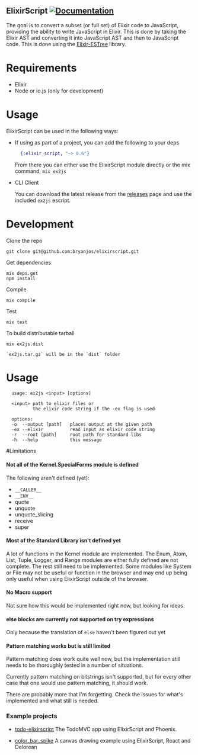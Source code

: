 ## ElixirScript [![Documentation](https://img.shields.io/badge/docs-hexpm-blue.svg)](http://hexdocs.pm/elixir_script/)

The goal is to convert a subset (or full set) of Elixir code to JavaScript, providing the ability to write JavaScript in Elixir. This is done by taking the Elixir AST and converting it into JavaScript AST and then to JavaScript code. This is done using the [Elixir-ESTree](https://github.com/bryanjos/elixir-estree) library.

Requirements
===========
* Elixir
* Node or io.js (only for development)

Usage
========

ElixirScript can be used in the following ways:


* If using as part of a project, you can add the following to your deps

  ```elixir
    {:elixir_script, "~> 0.6"}
  ```

  From there you can either use the ElixirScript module directly or the mix command, `mix ex2js`

* CLI Client
  
    You can download the latest release from the [releases](https://github.com/bryanjos/elixirscript/releases) page and use the included `ex2js` escript.



Development
===========

Clone the repo
  
    git clone git@github.com:bryanjos/elixirscript.git

Get dependencies

    mix deps.get
    npm install

Compile

    mix compile

Test

    mix test

To build distributable tarball

    mix ex2js.dist

    `ex2js.tar.gz` will be in the `dist` folder

Usage
===

```
  usage: ex2js <input> [options]

  <input> path to elixir files or 
          the elixir code string if the -ex flag is used

  options:
  -o  --output [path]   places output at the given path
  -ex --elixir          read input as elixir code string
  -r  --root [path]     root path for standard libs
  -h  --help            this message
```

#Limitations

#### Not all of the Kernel.SpecialForms module is defined

The following aren't defined (yet):
    
* `__CALLER__`
* `__ENV__`
* quote
* unquote
* unquote_slicing
* receive
* super

#### Most of the Standard Library isn't defined yet
A lot of functions in the Kernel module are implemented. The Enum, Atom, List, Tuple, Logger, and Range modules are either fully defined are not complete. The rest still need to be implemented. Some modules like System or File may not be useful or function in the browser and may end up being only useful when using ElixirScript outside of the browser.

#### No Macro support
Not sure how this would be implemented right now, but looking for ideas.

#### else blocks are currently not supported on try expressions
Only because the translation of `else` haven't been figured out yet

#### Pattern matching works but is still limited
Pattern matching does work quite well now, but the implementation still needs to be thoroughly tested in a number of situations. 

Currently pattern matching on bitstrings isn't supported, but for every other case that one would use pattern matching, it should work.

There are probably more that I'm forgetting. Check the issues for what's implemented and what still is needed.

### Example projects

* [todo-elixirscript](https://github.com/bryanjos/example) The TodoMVC app using ElixirScript and Phoenix.
    
* [color_bar_spike](https://github.com/bryanjos/color_bar_spike) A canvas drawing example using ElixirScript, React and Delorean
